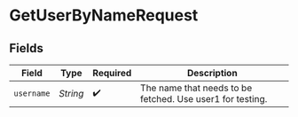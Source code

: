 # GetUserByNameRequest


## Fields

| Field                                                      | Type                                                       | Required                                                   | Description                                                |
| ---------------------------------------------------------- | ---------------------------------------------------------- | ---------------------------------------------------------- | ---------------------------------------------------------- |
| `username`                                                 | *String*                                                   | :heavy_check_mark:                                         | The name that needs to be fetched. Use user1 for testing.  |
